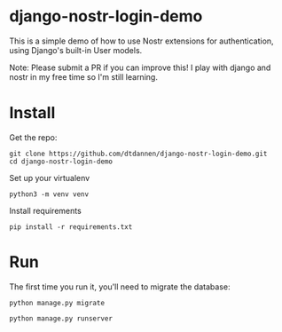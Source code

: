 # django-nostr-login-demo
This is a simple demo of how to use Nostr extensions for authentication, using Django's built-in User models.

Note: Please submit a PR if you can improve this! I play with django and nostr in my free time so I'm still learning.

# Install

Get the repo:

```commandline
git clone https://github.com/dtdannen/django-nostr-login-demo.git
cd django-nostr-login-demo
```

Set up your virtualenv

```commandline
python3 -m venv venv
```

Install requirements

```commandline
pip install -r requirements.txt
```

# Run

The first time you run it, you'll need to migrate the database:

```commandline
python manage.py migrate
```



```commandline
python manage.py runserver
```

